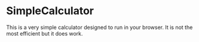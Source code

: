 # SimpleCalculator
This is a very simple calculator designed to run in your browser. It is not the most efficient but it does work.
